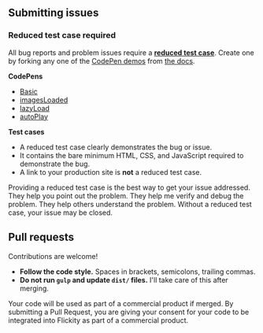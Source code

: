 ## Submitting issues

### Reduced test case required

All bug reports and problem issues require a [**reduced test case**](https://css-tricks.com/reduced-test-cases/). Create one by forking any one of the [CodePen demos](https://codepen.io/desandro/pens/tags/?grid_type=list&selected_tag=flickity-docs&sort_order=asc) from [the docs](https://flickity.metafizzy.co).

**CodePens**

+ [Basic](https://codepen.io/desandro/pen/azqbop)
+ [imagesLoaded](https://codepen.io/desandro/pen/MYQWEe)
+ [lazyLoad](https://codepen.io/desandro/pen/vOeGzL)
+ [autoPlay](https://codepen.io/desandro/pen/RNQwaB)

**Test cases**

+ A reduced test case clearly demonstrates the bug or issue.
+ It contains the bare minimum HTML, CSS, and JavaScript required to demonstrate the bug.
+ A link to your production site is **not** a reduced test case.

Providing a reduced test case is the best way to get your issue addressed. They help you point out the problem. They help me verify and debug the problem. They help others understand the problem. Without a reduced test case, your issue may be closed.

## Pull requests

Contributions are welcome! 

+ **Follow the code style.** Spaces in brackets, semicolons, trailing commas.
+ **Do not run `gulp` and update `dist/` files.** I'll take care of this after merging.

Your code will be used as part of a commercial product if merged. By submitting a Pull Request, you are giving your consent for your code to be integrated into Flickity as part of a commercial product. 
